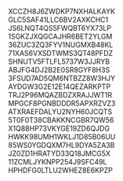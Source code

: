 XCCZH8J6ZWDKP7NXHALKAYK  
GLC5SAF41LLC6BV2AXKCHC1  
JS6LNQT4QS5FWQBT6YX73LP  
1SGKZJXQGCAJHR6BET2YLGM  
36ZUC3ZQ3FYV1NUGMXB48KL  
71XAS6VXSDTWMS3QT48PFDZ  
SHNUTV5FTLFL5737W3JJRYB  
ABJFG4DJ2B2E0SR8GYF8H3S  
3FSUD7AD5QM6NTBZZ8W3HJY  
AYDGW3G2E12E14QEZARKPTP  
TRJ2P96MQAZBDZXRAJJWT1R  
MPGCF8PGNBDDDR5APXRZVZ3  
ATXRAEFDALYU2NYH60JCQTS  
5T0F0T38CBAKKNCGBR7QW56  
X1Q88HP73VKYGE19ZD6QJDG  
HWKK98UMH1WKLJ1D85B06UU  
85WS0YGDQXM7HL9DYA5ZA3B  
JZ0ZD1HRATYD33Q18JMCG5X  
11ZCMLJYKNPP254J9SFC49L  
HPHDFG0LTLU2WHEZ8E6KPZP  
